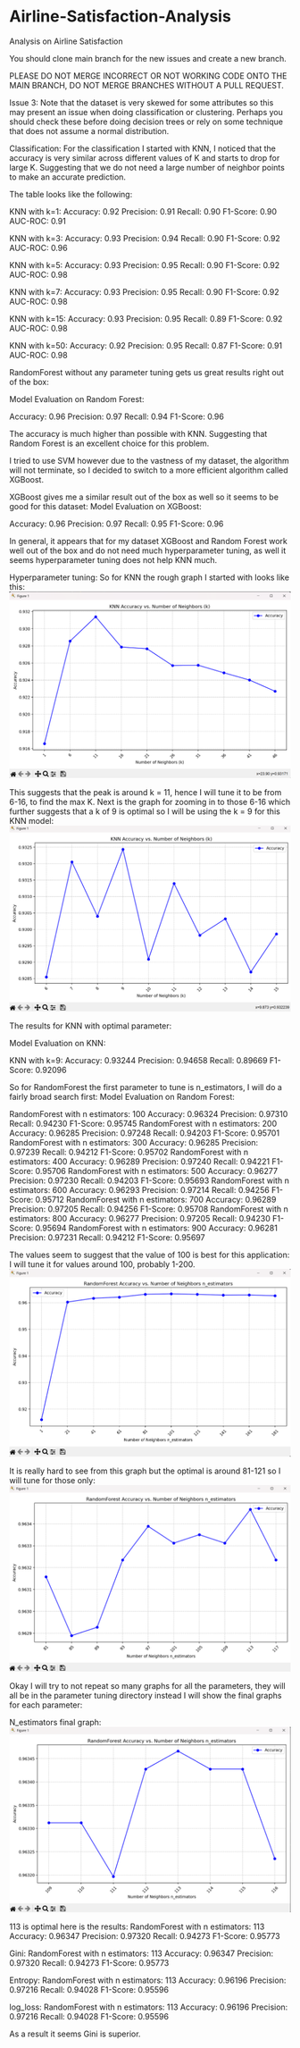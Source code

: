 # Airline-Satisfaction-Analysis
Analysis on Airline Satisfaction

You should clone main branch for the new issues and create a new branch.  

PLEASE DO NOT MERGE INCORRECT OR NOT WORKING CODE ONTO THE MAIN BRANCH, DO NOT MERGE BRANCHES WITHOUT A PULL REQUEST.

Issue 3: Note that the dataset is very skewed for some attributes so this may present an issue when doing
classification or clustering. Perhaps you should check these before doing decision trees or rely on some
technique that does not assume a normal distribution. 

Classification: For the classification I started with KNN, I noticed that the accuracy is very similar across
different values of K and starts to drop for large K. Suggesting that we do not need a large number of neighbor
points to make an accurate prediction. 

The table looks like the following:

KNN with k=1:
  Accuracy:  0.92
  Precision: 0.91
  Recall:    0.90
  F1-Score:  0.90
  AUC-ROC:   0.91

KNN with k=3:
  Accuracy:  0.93
  Precision: 0.94
  Recall:    0.90
  F1-Score:  0.92
  AUC-ROC:   0.96

KNN with k=5:
  Accuracy:  0.93
  Precision: 0.95
  Recall:    0.90
  F1-Score:  0.92
  AUC-ROC:   0.98

KNN with k=7:
  Accuracy:  0.93
  Precision: 0.95
  Recall:    0.90
  F1-Score:  0.92
  AUC-ROC:   0.98

KNN with k=15:
  Accuracy:  0.93
  Precision: 0.95
  Recall:    0.89
  F1-Score:  0.92
  AUC-ROC:   0.98

KNN with k=50:
  Accuracy:  0.92
  Precision: 0.95
  Recall:    0.87
  F1-Score:  0.91
  AUC-ROC:   0.98

RandomForest without any parameter tuning gets us great results right out of the box:

Model Evaluation on Random Forest:

  Accuracy:  0.96
  Precision: 0.97
  Recall:    0.94
  F1-Score:  0.96

The accuracy is much higher than possible with KNN. Suggesting that Random Forest is an excellent choice 
for this problem. 

I tried to use SVM however due to the vastness of my dataset, the algorithm will not terminate, so I decided
to switch to a more efficient algorithm called XGBoost.

XGBoost gives me a similar result out of the box as well so it seems to be good for this dataset:
Model Evaluation on XGBoost:

  Accuracy:  0.96
  Precision: 0.97
  Recall:    0.95
  F1-Score:  0.96

In general, it appears that for my dataset XGBoost and Random Forest work well out of the box and do not 
need much hyperparameter tuning, as well it seems hyperparameter tuning does not help KNN much.

Hyperparameter tuning:
So for KNN the rough graph I started with looks like this:
![](Parameter%20Tuning/KNNFirsttune.png)

This suggests that the peak is around k = 11, hence I will tune it to be from 6-16, to find the max K.
Next is the graph for zooming in to those 6-16 which further suggests that a k of 9 is optimal so I
will be using the k = 9 for this KNN model:
![](Parameter%20Tuning/KNNFineTuned.png)

The results for KNN with optimal parameter:

Model Evaluation on KNN:

KNN with k=9:
  Accuracy:  0.93244
  Precision: 0.94658
  Recall:    0.89669
  F1-Score:  0.92096

So for RandomForest the first parameter to tune is n_estimators, I will do a fairly broad search first:
Model Evaluation on Random Forest:

RandomForest with n estimators: 100
  Accuracy:  0.96324
  Precision: 0.97310
  Recall:    0.94230
  F1-Score:  0.95745
RandomForest with n estimators: 200
  Accuracy:  0.96285
  Precision: 0.97248
  Recall:    0.94203
  F1-Score:  0.95701
RandomForest with n estimators: 300
  Accuracy:  0.96285
  Precision: 0.97239
  Recall:    0.94212
  F1-Score:  0.95702
RandomForest with n estimators: 400
  Accuracy:  0.96289
  Precision: 0.97240
  Recall:    0.94221
  F1-Score:  0.95706
RandomForest with n estimators: 500
  Accuracy:  0.96277
  Precision: 0.97230
  Recall:    0.94203
  F1-Score:  0.95693
RandomForest with n estimators: 600
  Accuracy:  0.96293
  Precision: 0.97214
  Recall:    0.94256
  F1-Score:  0.95712
RandomForest with n estimators: 700
  Accuracy:  0.96289
  Precision: 0.97205
  Recall:    0.94256
  F1-Score:  0.95708
RandomForest with n estimators: 800
  Accuracy:  0.96277
  Precision: 0.97205
  Recall:    0.94230
  F1-Score:  0.95694
RandomForest with n estimators: 900
  Accuracy:  0.96281
  Precision: 0.97231
  Recall:    0.94212
  F1-Score:  0.95697

The values seem to suggest that the value of 100 is best for this application: I will tune it for values
around 100, probably 1-200.
![](Parameter%20Tuning/RandomForestN_estimators_tune.png)

It is really hard to see from this graph but the optimal is around 81-121 so I will tune for those 
only:
![img.png](Parameter%20Tuning/RandomForestN_estimators_2.png)

Okay I will try to not repeat so many graphs for all the parameters, they will all be in the parameter
tuning directory instead I will show the final graphs for each parameter:

N_estimators final graph:
![](Parameter%20Tuning/RandomForestN_estimators_final.png)

113 is optimal here is the results:
RandomForest with n estimators: 113
  Accuracy:  0.96347
  Precision: 0.97320
  Recall:    0.94273
  F1-Score:  0.95773

Gini:
RandomForest with n estimators: 113
  Accuracy:  0.96347
  Precision: 0.97320
  Recall:    0.94273
  F1-Score:  0.95773

Entropy:
RandomForest with n estimators: 113
  Accuracy:  0.96196
  Precision: 0.97216
  Recall:    0.94028
  F1-Score:  0.95596

log_loss:
RandomForest with n estimators: 113
  Accuracy:  0.96196
  Precision: 0.97216
  Recall:    0.94028
  F1-Score:  0.95596

As a result it seems Gini is superior.






